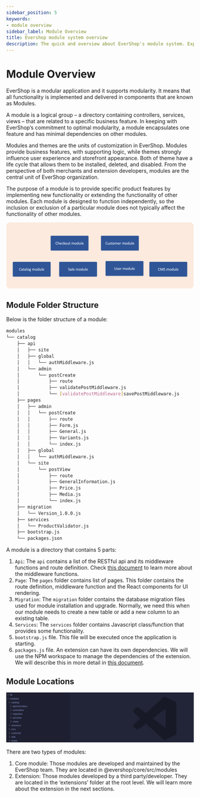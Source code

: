 ```yaml
---
sidebar_position: 5
keywords:
- module overview
sidebar_label: Module Overview
title: Evershop module system overview
description: The quick and overview about EverShop's module system. Explains the structure of the EverShop's module and how does it work.
---
```


# Module Overview

EverShop is a modular application and it supports modularity. It means that all functionality is implemented and delivered in components that are known as Modules.

A module is a logical group – a directory containing controllers, services, views – that are related to a specific business feature. In keeping with EverShop’s commitment to optimal modularity, a module encapsulates one feature and has minimal dependencies on other modules.

Modules and themes are the units of customization in EverShop. Modules provide business features, with supporting logic, while themes strongly influence user experience and storefront appearance. Both of theme have a life cycle that allows them to be installed, deleted, and disabled. From the perspective of both merchants and extension developers, modules are the central unit of EverShop organization.

The purpose of a module is to provide specific product features by implementing new functionality or extending the functionality of other modules. Each module is designed to function independently, so the inclusion or exclusion of a particular module does not typically affect the functionality of other modules.

![EverShop modular pattern](./img/modular.png "EverShop modular pattern")

## Module Folder Structure

Below is the folder structure of a module:

```bash
modules
└── catalog
    ├── api
    │   ├── site
    │   ├── global
    │   │   └── authMiddleware.js
    │   └── admin
    │       └── postCreate
    │           ├── route
    │           ├── validatePostMiddleware.js
    │           └── [validatePostMiddleware]savePostMiddleware.js
    ├── pages
    │   ├── admin
    │   │   └── postCreate
    │   │       ├── route
    │   │       ├── Form.js
    │   │       ├── General.js
    │   │       ├── Variants.js
    │   │       └── index.js
    │   ├── global
    │   │   └── authMiddleware.js
    │   └── site
    │       └── postView
    │           ├── route
    │           ├── GeneralInformation.js
    │           ├── Price.js
    │           ├── Media.js
    │           └── index.js
    ├── migration
    │   └── Version_1.0.0.js
    ├── services
    │   └── ProductValidator.js
    ├── bootstrap.js
    └── packages.json
```


A module is a directory that contains 5 parts:

1. `Api`: The `api` contains a list of the RESTful api and its middleware functions and route definition. Check [this document](./../knowledge-base/middleware) to learn more about the middleware functions.
2. `Page`: The `pages` folder contains list of pages. This folder contains the route definition, middleware function and the React components for UI rendering.
3. `Migration`: The `migration` folder contains the database migration files used for module installation and upgrade. Normally, we need this when our module needs to create a new table or add a new column to an existing table.
4. `Services`: The `services` folder contains Javascript class/function that provides some functionality.
5. `bootstrap.js` file. This file will be executed once the application is starting.
6. `packages.js` file. An extension can have its own dependencies. We will use the NPM workspace to manage the dependencies of the extension. We will describe this in more detail in [this document](./extension-development).

## Module Locations

![EverShop module location](./img/modules-location.png "EverShop module location")

There are two types of modules:

1. Core module: Those modules are developed and maintained by the EverShop team. They are located in @evershop/core/src/modules
2. Extension: Those modules developed by a third party/developer. They are located in the ‘extensions’ folder at the root level. We will learn more about the extension in the next sections.